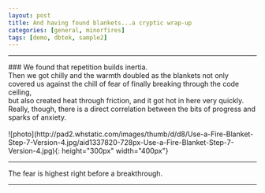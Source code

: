 ```yaml
---
layout: post
title: And having found blankets...a cryptic wrap-up
categories: [general, minorfires]
tags: [demo, dbtek, sample2]
---
```

<hr/>
### We found that repetition builds inertia. <br>
Then we got chilly and the warmth doubled as the blankets not only covered us against the chill of fear of finally breaking through the code ceiling,<br>
but also created heat through friction, and it got hot in here very quickly.<br>
Really, though, there is a direct correlation between the bits of progress and sparks of anxiety.<br>
<br>
![photo](http://pad2.whstatic.com/images/thumb/d/d8/Use-a-Fire-Blanket-Step-7-Version-4.jpg/aid1337820-728px-Use-a-Fire-Blanket-Step-7-Version-4.jpg){: height="300px" width="400px"}
<hr/>
The fear is highest right before a breakthrough.
<hr/>